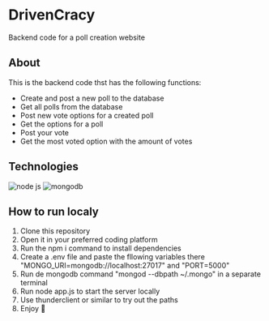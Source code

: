 # DrivenCracy

Backend code for a poll creation website

## About

This is the backend code thst has the following functions:

 - Create and post a new poll to the database
 - Get all polls from the database
 - Post new vote options for a created poll 
 - Get the options for a poll
 - Post your vote
 - Get the most voted option with the amount of votes

## Technologies

![node js](https://img.shields.io/badge/Node.js-339933?style=for-the-badge&logo=nodedotjs&logoColor=white) ![mongodb](https://img.shields.io/badge/MongoDB-4EA94B?style=for-the-badge&logo=mongodb&logoColor=white)

## How to run localy

1. Clone this repository
2. Open it in your preferred coding platform
3. Run the npm i command to install dependencies
4. Create a .env file and paste the fllowing variables there "MONGO_URI=mongodb://localhost:27017" and "PORT=5000"
5. Run de mongodb command "mongod --dbpath ~/.mongo" in a separate terminal
6. Run node app.js to start the server locally
7. Use thunderclient or similar to try out the paths
8. Enjoy 🙂
